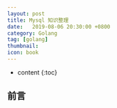 ```yaml
---
layout: post
title: Mysql 知识整理
date:   2019-08-06 20:30:00 +0800
category: Golang
tag: [golang]
thumbnail: 
icon: book
---
```


* content
{:toc}

## 前言